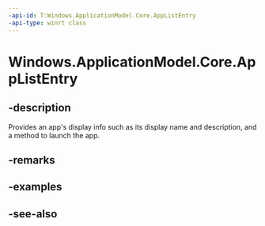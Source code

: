 ```yaml
---
-api-id: T:Windows.ApplicationModel.Core.AppListEntry
-api-type: winrt class
---
```


<!-- Class syntax.
public class AppListEntry : Windows.ApplicationModel.Core.IAppListEntry
-->

# Windows.ApplicationModel.Core.AppListEntry

## -description
Provides an app's display info such as its display name and description, and a method to launch the app.

## -remarks


## -examples

## -see-also
